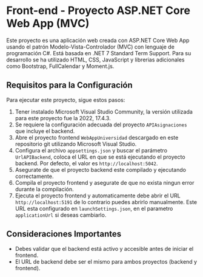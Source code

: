 # Front-end - Proyecto ASP.NET Core Web App (MVC)

Este proyecto es una aplicación web creada con ASP.NET Core Web App usando el patrón Modelo-Vista-Controlador (MVC) con lenguaje de programación C#.
Está basada en .NET 7 Standard Term Support. 
Para su desarrollo se ha utilizado HTML, CSS, JavaScript y librerias adicionales como Bootstrap, FullCalendar y Moment.js.

## Requisitos para la Configuración

Para ejecutar este proyecto, sigue estos pasos:

1. Tener instalado Microsoft Visual Studio Community, la versión utilizada para este proyecto fue la 2022, 17.4.3.
2. Se requiere la configuración adecuada del proyecto `APIAsignaciones` que incluye el backend.
3. Abre el proyecto frontend `WebAppUniversidad` descargado en este repositorio git utilizando Microsoft Visual Studio.
4. Configura el archivo `appsettings.json` y buscar el parámetro `UrlAPIBackend`, coloca el URL en que se está ejecutando el proyecto backend. Por defecto, el valor es `http://localhost:5042`.
5. Asegurate de que el proyecto backend este compilado y ejecutando correctamente.
6. Compila el proyecto frontend y asegurate de que no exista ningun error durante la compilación.
7. Ejecuta el proyecto frontend y automaticamente debe abrir el URL `http://localhost:5191` de lo contrario puedes abrirlo manualmente. Este URL esta configurado en `launchSettings.json`, en el parametro `applicationUrl` si deseas cambiarlo.

## Consideraciones Importantes

- Debes validar que el backend está activo y accesible antes de iniciar el frontend.
- El URL de backend debe ser el mismo para ambos proyectos (backend y frontend).

